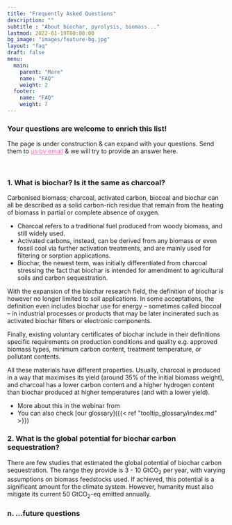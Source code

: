 ```yaml
---
title: "Frequently Asked Questions"
description: ""
subtitle : "About biochar, pyrolysis, biomass..."
lastmod: 2022-01-19T00:00:00
bg_image: "images/feature-bg.jpg"
layout: "faq"
draft: false
menu:
  main:
    parent: "More"
    name: "FAQ"
    weight: 2
  footer:
    name: "FAQ"
    weight: 7
---
```


### Your questions are welcome to enrich this list!

The page is under construction & can expand with your questions. Send them to <a href="mailto:cecilia.sundberg@slu.se?subject=FAQ biochar systems" style="color:hotpink">us by email</a> & we will try to provide an answer here.

<br />


### 1. What is biochar? Is it the same as charcoal?

Carbonised biomass; charcoal, activated carbon, biocoal and biochar can all be described as a solid carbon-rich residue that remain from the heating of biomass in partial or complete absence of oxygen.
- Charcoal refers to a traditional fuel produced from woody biomass, and still widely used. 
- Activated carbons, instead, can be derived from any biomass or even fossil coal via further activation treatments, and are mainly used for filtering or sorption applications. 
- Biochar, the newest term, was initially differentiated from charcoal stressing the fact that biochar is intended for amendment to agricultural soils and carbon sequestration.

With the expansion of the biochar research field, the definition of biochar is however no longer limited to soil applications. In some acceptations, the definition even includes biochar use for energy – sometimes called biocoal – in industrial processes or products that may be later incinerated such as activated biochar filters or electronic components. 

Finally, existing voluntary certificates of biochar include in their definitions specific requirements on production conditions and quality e.g. approved biomass types, minimum carbon content, treatment temperature, or pollutant contents.

All these materials have different properties. Usually, charcoal is produced in a way that maximises its yield (around 35% of the initial biomass weight), and charcoal has a lower carbon content and a higher hydrogen content than biochar produced at higher temperatures (and with a lower yield).

- More about this in the webinar from 
- You can also check [our glossary]({{< ref "tooltip_glossary/index.md" >}})



### 2. What is the global potential for biochar carbon sequestration?

There are few studies that estimated the global potential of biochar carbon sequestration. The range they provide is 3 - 10 GtCO<sub>2</sub> per year, with varying assumptions on biomass feedstocks used. If achieved, this potential is a significant amount for the climate system. However, humanity must also mitigate its current 50 GtCO<sub>2</sub>-eq emitted annually.


### n. ...future questions